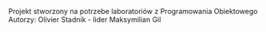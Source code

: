 Projekt stworzony na potrzebe laboratoriów z Programowania Obiektowego
Autorzy:
Olivier Stadnik - lider
Maksymilian Gil
